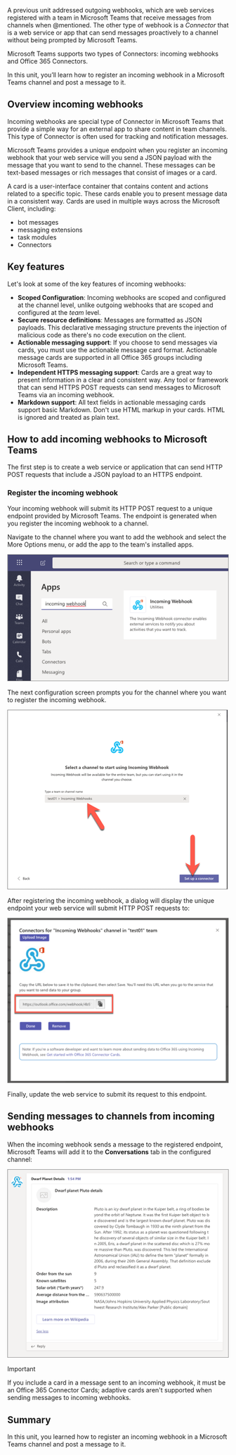 A previous unit addressed outgoing webhooks, which are web services registered with a team in Microsoft Teams that receive messages from channels when @mentioned. The other type of webhook is a *Connector* that is a web service or app that can send messages proactively to a channel without being prompted by Microsoft Teams.

Microsoft Teams supports two types of Connectors: incoming webhooks and Office 365 Connectors.

In this unit, you’ll learn how to register an incoming webhook in a Microsoft Teams channel and post a message to it.

## Overview incoming webhooks

Incoming webhooks are special type of Connector in Microsoft Teams that provide a simple way for an external app to share content in team channels. This type of Connector is often used for tracking and notification messages.

Microsoft Teams provides a unique endpoint when you register an incoming webhook that your web service will you send a JSON payload with the message that you want to send to the channel. These messages can be text-based messages or rich messages that consist of images or a card.

A card is a user-interface container that contains content and actions related to a specific topic. These cards enable you to present message data in a consistent way. Cards are used in multiple ways across the Microsoft Client, including:

- bot messages
- messaging extensions
- task modules
- Connectors

## Key features

Let's look at some of the key features of incoming webhooks:

- **Scoped Configuration**: Incoming webhooks are scoped and configured at the channel level, unlike outgoing webhooks that are scoped and configured at the *team* level.
- **Secure resource definitions**: Messages are formatted as JSON payloads. This declarative messaging structure prevents the injection of malicious code as there's no code execution on the client.
- **Actionable messaging support**: If you choose to send messages via cards, you must use the actionable message card format. Actionable message cards are supported in all Office 365 groups including Microsoft Teams.
- **Independent HTTPS messaging support**: Cards are a great way to present information in a clear and consistent way. Any tool or framework that can send HTTPS POST requests can send messages to Microsoft Teams via an incoming webhook.
- **Markdown support**: All text fields in actionable messaging cards support basic Markdown. Don't use HTML markup in your cards. HTML is ignored and treated as plain text.

## How to add incoming webhooks to Microsoft Teams

The first step is to create a web service or application that can send HTTP POST requests that include a JSON payload to an HTTPS endpoint.

### Register the incoming webhook

Your incoming webhook will submit its HTTP POST request to a unique endpoint provided by Microsoft Teams. The endpoint is generated when you register the incoming webhook to a channel.

Navigate to the channel where you want to add the webhook and select the More Options menu, or add the app to the team's installed apps.

![Screenshot installing an incoming webhook](../media/05-test-03.png)

The next configuration screen prompts you for the channel where you want to register the incoming webhook.

![Screenshot selecting the channel to add the incoming webhook to](../media/05-test-04.png)

After registering the incoming webhook, a dialog will display the unique endpoint your web service will submit HTTP POST requests to:

![Screenshot of the unique webhook endpoint URL](../media/05-test-06.png)

Finally, update the web service to submit its request to this endpoint.

## Sending messages to channels from incoming webhooks

When the incoming webhook sends a message to the registered endpoint, Microsoft Teams will add it to the **Conversations** tab in the configured channel:

![Screenshot of rendered message](../media/05-test-09.png)

> [!IMPORTANT]
> If you include a card in a message sent to an incoming webhook, it must be an Office 365 Connector Cards; adaptive cards aren't supported when sending messages to incoming webhooks.

## Summary

In this unit, you learned how to register an incoming webhook in a Microsoft Teams channel and post a message to it.
